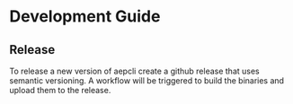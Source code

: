 # Development Guide

## Release

To release a new version of aepcli create a github release that uses semantic versioning. A workflow will be triggered to build the binaries and upload them to the release.
